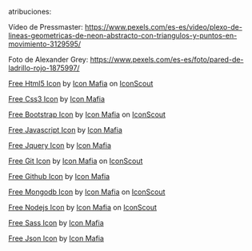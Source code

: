 atribuciones:


Vídeo de Pressmaster: https://www.pexels.com/es-es/video/plexo-de-lineas-geometricas-de-neon-abstracto-con-triangulos-y-puntos-en-movimiento-3129595/



Foto de Alexander Grey: https://www.pexels.com/es-es/foto/pared-de-ladrillo-rojo-1875997/

<a href="https://iconscout.com/icons/html5" target="_blank">Free Html5 Icon</a> by <a href="https://iconscout.com/contributors/icon-mafia">Icon Mafia</a> on <a href="https://iconscout.com">IconScout</a>

<a href="https://iconscout.com/icons/css3" target="_blank">Free Css3 Icon</a> by <a href="https://iconscout.com/contributors/icon-mafia" target="_blank">Icon Mafia</a>

<a href="https://iconscout.com/icons/bootstrap" target="_blank">Free Bootstrap Icon</a> by <a href="https://iconscout.com/contributors/icon-mafia">Icon Mafia</a> on <a href="https://iconscout.com">IconScout</a>

<a href="https://iconscout.com/icons/javascript" target="_blank">Free Javascript Icon</a> by <a href="https://iconscout.com/contributors/icon-mafia" target="_blank">Icon Mafia</a>

<a href="https://iconscout.com/icons/jquery" target="_blank">Free Jquery Icon</a> by <a href="https://iconscout.com/contributors/icon-mafia" target="_blank">Icon Mafia</a>

<a href="https://iconscout.com/icons/git" target="_blank">Free Git Icon</a> by <a href="https://iconscout.com/contributors/icon-mafia">Icon Mafia</a> on <a href="https://iconscout.com">IconScout</a>

<a href="https://iconscout.com/icons/github" target="_blank">Free Github Icon</a> by <a href="https://iconscout.com/contributors/icon-mafia" target="_blank">Icon Mafia</a>

<a href="https://iconscout.com/icons/mongodb" target="_blank">Free Mongodb Icon</a> by <a href="https://iconscout.com/contributors/icon-mafia">Icon Mafia</a> on <a href="https://iconscout.com">IconScout</a>

<a href="https://iconscout.com/icons/nodejs" target="_blank">Free Nodejs Icon</a> by <a href="https://iconscout.com/contributors/icon-mafia">Icon Mafia</a> on <a href="https://iconscout.com">IconScout</a>

<a href="https://iconscout.com/icons/sass" target="_blank">Free Sass Icon</a> by <a href="https://iconscout.com/contributors/icon-mafia" target="_blank">Icon Mafia</a>

<a href="https://iconscout.com/icons/json" target="_blank">Free Json Icon</a> by <a href="https://iconscout.com/contributors/icon-mafia" target="_blank">Icon Mafia</a>